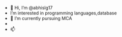 - 👋 Hi, I’m @abhislg17
-  I’m interested in programming languages,database
- 🌱 I’m currently pursuing MCA 
- 
- 📫 

<!---
abhislg17/abhislg17 is a ✨ special ✨ repository because its `README.md` (this file) appears on your GitHub profile.
You can click the Preview link to take a look at your changes.
--->
